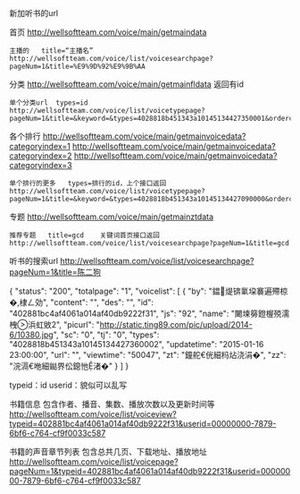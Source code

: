 
新加听书的url

首页
http://wellsoftteam.com/voice/main/getmaindata

    主播的   title=“主播名”
    http://wellsoftteam.com/voice/list/voicesearchpage?pageNum=1&title=%E9%9D%92%E9%9B%AA



分类
http://wellsoftteam.com/voice/main/getmainfldata
返回有id

    单个分类url  types=id
    http://wellsoftteam.com/voice/list/voicetypepage?pageNum=1&title=&keyword=&types=4028818b451343a10145134427350001&ordercode=


各个排行
http://wellsoftteam.com/voice/main/getmainvoicedata?categoryindex=1
http://wellsoftteam.com/voice/main/getmainvoicedata?categoryindex=2
http://wellsoftteam.com/voice/main/getmainvoicedata?categoryindex=3

    单个排行的更多   types=排行的id，上个接口返回
    http://wellsoftteam.com/voice/list/voicetypepage?pageNum=1&title=&keyword=&types=4028818b451343a10145134427090000&ordercode=updatetime


专题
http://wellsoftteam.com/voice/main/getmainztdata

    推荐专题   title=gcd    关键词首页接口返回
    http://wellsoftteam.com/voice/list/voicesearchpage?pageNum=1&title=gcd



听书的搜索url
http://wellsoftteam.com/voice/list/voicesearchpage?pageNum=1&title=陈二狗


{
    "status": "200",
    "totalpage": "1",
    "voicelist": [
        {
            "by": "鎾煶锛氭垜褰遍殢椋�,棣ㄥ効",
            "content": "",
            "des": "",
            "id": "402881bc4af4061a014af40db9222f31",
            "js": "92",
            "name": "闄堜簩鐙楃殑濡栧浜虹敓2",
            "picurl": "http://static.ting89.com/pic/upload/2014-6/10380.jpg",
            "sc": "0",
            "tj": "0",
            "types": "4028818b451343a10145134427360002",
            "updatetime": "2015-01-16 23:00:00",
            "url": "",
            "viewtime": "50047",
            "zt": "鐘舵€侊細杩炶浇涓�",
            "zz": "浣滆€咃細鐑界伀鎴忚渚�"
        }
    ]
}


typeid：id
userid：貌似可以乱写

书籍信息  包含作者、播音、集数、播放次数以及更新时间等
http://wellsoftteam.com/voice/list/voiceview?typeid=402881bc4af4061a014af40db9222f31&userid=00000000-7879-6bf6-c764-cf9f0033c587

书籍的声音章节列表   包含总共几页、下载地址、播放地址  
http://wellsoftteam.com/voice/list/voicepage?pageNum=1&typeid=402881bc4af4061a014af40db9222f31&userid=00000000-7879-6bf6-c764-cf9f0033c587

